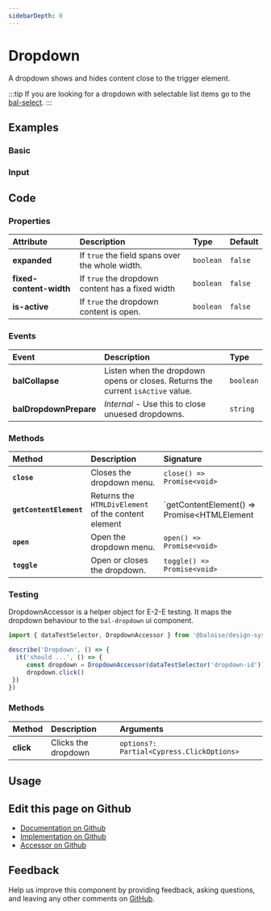 ```yaml
---
sidebarDepth: 0
---
```


# Dropdown


<!-- START: human documentation top -->

A dropdown shows and hides content close to the trigger element.

:::tip
If you are looking for a dropdown with selectable list items go to the [bal-select](./bal-select.md).
:::

<!-- END: human documentation top -->

<ClientOnly><docs-component-tabs></docs-component-tabs></ClientOnly>


## Examples

### Basic

<ClientOnly><docs-demo-bal-dropdown-41></docs-demo-bal-dropdown-41></ClientOnly>


### Input

<ClientOnly><docs-demo-bal-dropdown-42></docs-demo-bal-dropdown-42></ClientOnly>



## Code

### Properties


| Attribute               | Description                                      | Type      | Default |
| :---------------------- | :----------------------------------------------- | :-------- | :------ |
| **expanded**            | If `true` the field spans over the whole width.  | `boolean` | `false` |
| **fixed-content-width** | If `true` the dropdown content has a fixed width | `boolean` | `false` |
| **is-active**           | If `true` the dropdown content is open.          | `boolean` | `false` |

### Events


| Event                  | Description                                                                     | Type      |
| :--------------------- | :------------------------------------------------------------------------------ | :-------- |
| **balCollapse**        | Listen when the dropdown opens or closes. Returns the current `isActive` value. | `boolean` |
| **balDropdownPrepare** | *Internal* - Use this to close unuesed dropdowns.                               | `string`  |

### Methods


| Method                  | Description                                         | Signature                                            |
| :---------------------- | :-------------------------------------------------- | :--------------------------------------------------- |
| **`close`**             | Closes the dropdown menu.                           | `close() => Promise<void>`                           |
| **`getContentElement`** | Returns the `HTMLDivElement` of the content element | `getContentElement() => Promise<HTMLElement | null>` |
| **`open`**              | Open the dropdown menu.                             | `open() => Promise<void>`                            |
| **`toggle`**            | Open or closes the dropdown.                        | `toggle() => Promise<void>`                          |

### Testing


DropdownAccessor is a helper object for E-2-E testing.
It maps the dropdown behaviour to the `bal-dropdown` ui component.

```typescript
import { dataTestSelector, DropdownAccessor } from '@baloise/design-system-components-testing'

describe('Dropdown', () => {
  it('should ...', () => {
     const dropdown = DropdownAccessor(dataTestSelector('dropdown-id')).get()
     dropdown.click()
 })
})
```

### Methods

| Method    | Description         | Arguments                                 |
| :-------- | :------------------ | :---------------------------------------- |
| **click** | Clicks the dropdown | `options?: Partial<Cypress.ClickOptions>` |

## Usage

<!-- START: human documentation usage -->

<!-- END: human documentation usage -->



## Edit this page on Github

* [Documentation on Github](https://github.com/baloise/design-system/blob/master/docs/src/components/components/bal-dropdown.md)
* [Implementation on Github](https://github.com/baloise/design-system/blob/master/packages/components/src/components/bal-dropdown)
* [Accessor on Github](https://github.com/baloise/design-system/blob/master/packages/testing/src/accessors/dropdown.accessor.ts)

## Feedback

Help us improve this component by providing feedback, asking questions, and leaving any other comments on [GitHub](https://github.com/baloise/design-system/issues/new).


<ClientOnly>
  <docs-component-script tag="balDropdown"></docs-component-script>
</ClientOnly>

